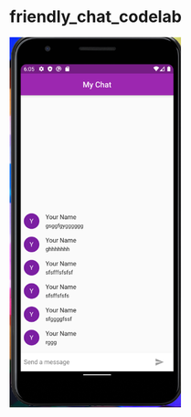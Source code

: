 # friendly_chat_codelab

<img src="https://github.com/dikadk/FriendlyChat-google-codelab/blob/master/pics/1.png" width="300">![]()
